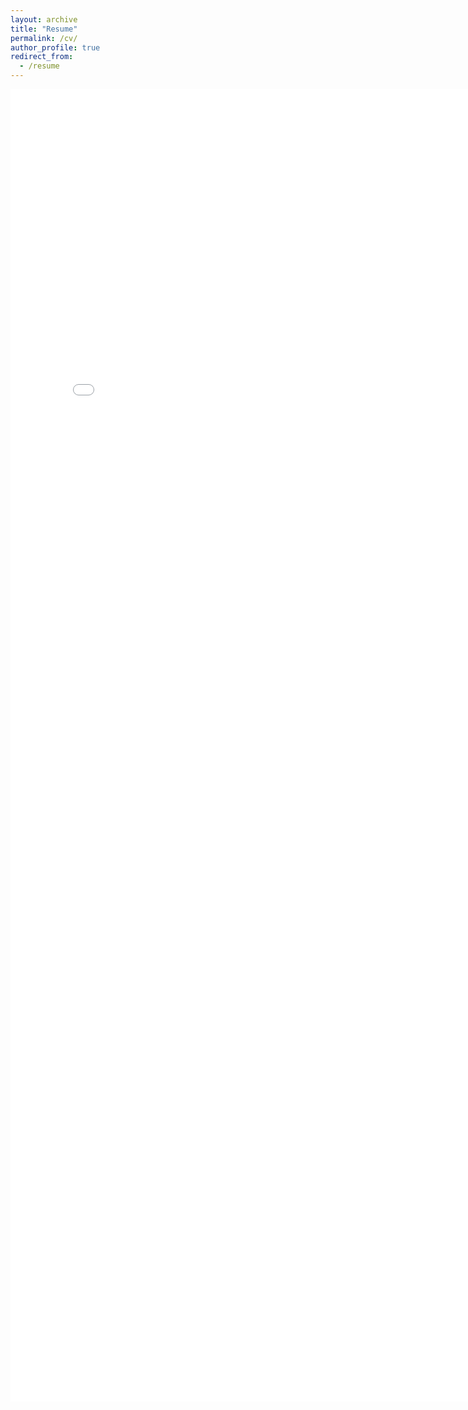 ```yaml
---
layout: archive
title: "Resume"
permalink: /cv/
author_profile: true
redirect_from:
  - /resume
---
```

<embed src="../assets/Xiaoke_Wang_Resume.pdf" width="800px" height="2100px" />
